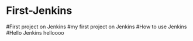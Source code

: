 # First-Jenkins
#First project on Jenkins
#my first project on Jenkins 
#How to use Jenkins 
#Hello Jenkins
helloooo
